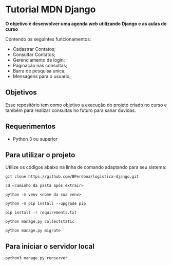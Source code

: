 # Tutorial MDN Django

**O objetivo é desenvolver uma agenda web utilizando Django e as aulas do curso**

Contendo os seguintes funcionamentos:

- Cadastrar Contatos;
- Consultar Contatos;
- Gerenciamento de login;
- Paginação nas consultas;
- Barra de pesquisa unica;
- Mensagens para o usuario;

## Objetivos

Esse repositório tem como objetivo a execução do projeto criado no curso e também para realizar consultas no futuro para sanar duvidas.

## Requerimentos

- Python 3 ou superior

## Para utilizar o projeto

Utilize os códigos abaixo na linha de comando adaptando para seu sistema:

```
git clone https://github.com/BPerdona/logistica-django.git
```

```
cd <caminho da pasta após extrair>
```

```
python -m venv <nome da sua venv>
```

```
python -m pip install --upgrade pip
```

```
pip install -r requirements.txt
```

```
python manage.py collectstatic
```

```
python manage.py migrate
```

## Para iniciar o servidor local

```
python3 manage.py runserver
```
